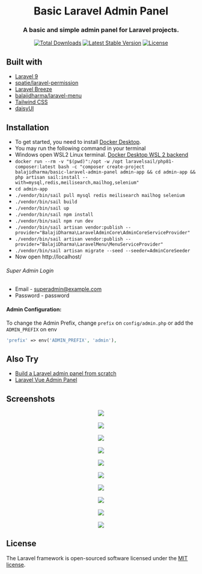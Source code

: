 <h1 align="center">Basic Laravel Admin Panel</h1>
<h3 align="center">A basic and simple admin panel for Laravel projects.</h3>
<p align="center">
<a href="https://packagist.org/packages/balajidharma/basic-laravel-admin-panel"><img src="https://poser.pugx.org/balajidharma/basic-laravel-admin-panel/downloads" alt="Total Downloads"></a>
<a href="https://packagist.org/packages/balajidharma/basic-laravel-admin-panel"><img src="https://poser.pugx.org/balajidharma/basic-laravel-admin-panel/v/stable" alt="Latest Stable Version"></a>
<a href="https://packagist.org/packages/balajidharma/basic-laravel-admin-panel"><img src="https://poser.pugx.org/balajidharma/basic-laravel-admin-panel/license" alt="License"></a>
</p>

## Built with
- [Laravel 9](https://github.com/laravel/framework)
- [spatie/laravel-permission](https://github.com/spatie/laravel-permission)
- [Laravel Breeze](https://github.com/laravel/breeze)
- [balajidharma/laravel-menu](https://github.com/balajidharma/laravel-menu)
- [Tailwind CSS](https://tailwindcss.com/)
- [daisyUI](https://daisyui.com/)


## Installation
- To get started, you need to install [Docker Desktop](https://www.docker.com/products/docker-desktop).
- You may run the following command in your terminal
- Windows open WSL2 Linux terminal. [Docker Desktop WSL 2 backend](https://docs.docker.com/desktop/windows/wsl/)
- `docker run --rm -v "$(pwd)":/opt -w /opt laravelsail/php81-composer:latest bash -c "composer create-project balajidharma/basic-laravel-admin-panel admin-app && cd admin-app && php artisan sail:install --with=mysql,redis,meilisearch,mailhog,selenium"`
- `cd admin-app`
- `./vendor/bin/sail pull mysql redis meilisearch mailhog selenium`
- `./vendor/bin/sail build`
- `./vendor/bin/sail up`
- `./vendor/bin/sail npm install`
- `./vendor/bin/sail npm run dev`
- `./vendor/bin/sail artisan vendor:publish --provider="BalajiDharma\LaravelAdminCore\AdminCoreServiceProvider"`
- `./vendor/bin/sail artisan vendor:publish --provider="BalajiDharma\LaravelMenu\MenuServiceProvider"`
- `./vendor/bin/sail artisan migrate --seed --seeder=AdminCoreSeeder`
- Now open http://localhost/

###### Super Admin Login
- Email - superadmin@example.com
- Password - password

#### Admin Configuration:

To change the Admin Prefix, change `prefix` on `config/admin.php` or add the `ADMIN_PREFIX` on env 

```php
'prefix' => env('ADMIN_PREFIX', 'admin'),
```

## Also Try
- [Build a Laravel admin panel from scratch](https://blog.devgenius.io/laravel-create-an-admin-panel-from-scratch-part-1-installation-8c11dae7e684)
- [Laravel Vue Admin Panel](https://github.com/balajidharma/laravel-vue-admin-panel)

## Screenshots
<p align="center">
	<img src="https://user-images.githubusercontent.com/6037466/179876455-1fbe6c89-9afc-4002-879b-fe3fc6506e34.png" >
	<br/><br/>
	<img src="https://user-images.githubusercontent.com/6037466/212739682-9b78b9d0-0a98-47c1-8cfd-c59eda49c29d.png" >
	<br/><br/>
	<img src="https://user-images.githubusercontent.com/6037466/212739938-558b0510-aab8-4093-b5d6-046ad54e4719.png" >
	<br/><br/>
	<img src="https://user-images.githubusercontent.com/6037466/212740241-7991aa91-f31b-4545-ad75-6d8b7d5a0152.png">
	<br/><br/>
	<img src="https://user-images.githubusercontent.com/6037466/212740406-8289a684-2c9b-49fc-a14c-4c1ab34fe851.png">
	<br/><br/>
	<img src="https://user-images.githubusercontent.com/6037466/212740481-cca2a0e7-66c7-49c3-8cc6-d0d02e4e79d7.png">
	<br/><br/>
	<img src="https://user-images.githubusercontent.com/6037466/212740915-e358e0de-15f3-4de5-8fd0-3fa719fd653f.png">
	<br/><br/>
	<img src="https://user-images.githubusercontent.com/6037466/212739281-833ba20f-b9e7-4f5f-9f03-5a558a7bb8d3.png">
	<br/><br/>
	<img src="https://user-images.githubusercontent.com/6037466/212739204-5a5d8008-e48e-401f-aadf-305b57c7186d.png">
	<br/><br/>
	<img src="https://user-images.githubusercontent.com/6037466/212741829-1684b852-2cdd-4385-ae0b-2dd9dde56d55.png">
</p>

## License

The Laravel framework is open-sourced software licensed under the [MIT license](https://opensource.org/licenses/MIT).
